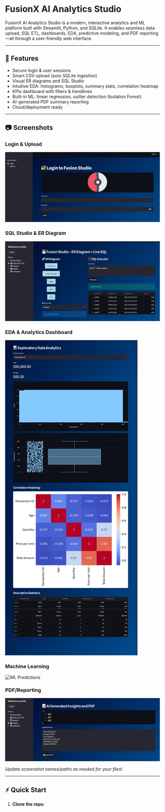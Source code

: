 # FusionX AI Analytics Studio

FusionX AI Analytics Studio is a modern, interactive analytics and ML platform built with Streamlit, Python, and SQLite. It enables seamless data upload, SQL ETL, dashboards, EDA, predictive modeling, and PDF reporting—all through a user-friendly web interface.

---

## 🚀 Features

- Secure login & user sessions
- Smart CSV upload (auto SQLite ingestion)
- Visual ER diagrams and SQL Studio
- Intuitive EDA: histograms, boxplots, summary stats, correlation heatmap
- KPIs dashboard with filters & trendlines
- Built-in ML: linear regression, outlier detection (Isolation Forest)
- AI-generated PDF summary reporting
- Cloud/deployment ready

---

## 📷 Screenshots

### Login & Upload
![Login](screenshots/login.jpeg)

### SQL Studio & ER Diagram
![SQL Studio](screenshots/ER+live_sql.jpeg)


### EDA & Analytics Dashboard
![Analytics](screenshots/Data_analytics.jpeg)

### Machine Learning
![ML Predictions](screenshots/excecutive_dashbord+ML_prediction)

### PDF/Reporting
![PDF Export](screenshots/ai_generated_insights.jpeg)

_Update screenshot names/paths as needed for your files!_

---

## ⚡ Quick Start

1. **Clone the repo:**
